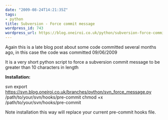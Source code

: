 ```yaml
---
date: "2009-08-24T14:21:35Z"
tags:
- python
title: Subversion - Force commit message
wordpress_id: 743
wordpress_url: https://blog.oneiroi.co.uk/python/subversion-force-commit-message
---
```

Again this is a late blog post about some code committed several months ago, in this case the code was committed 09/06/2009 

It is a very short python script to force a subversion commit message to be greater than 10 characters in length

<strong>Installation:</strong>

svn export <a href="https://svn.blog.oneiroi.co.uk/branches/python/svn_force_message.py">https://svn.blog.oneiroi.co.uk/branches/python/svn_force_message.py</a> /path/to/your/svn/hooks/pre-commit
chmod +x /path/to/your/svn/hooks/pre-commit

Note installation this way will replace your current pre-commit hooks file.



